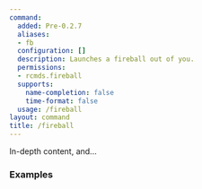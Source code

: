 ```yaml
---
command:
  added: Pre-0.2.7
  aliases:
  - fb
  configuration: []
  description: Launches a fireball out of you.
  permissions:
  - rcmds.fireball
  supports:
    name-completion: false
    time-format: false
  usage: /fireball
layout: command
title: /fireball
---
```


In-depth content, and...

### Examples



